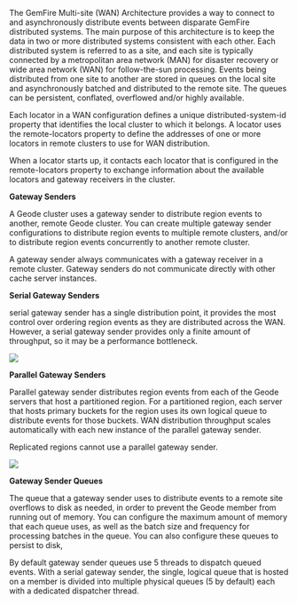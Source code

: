 The GemFire Multi-site (WAN) Architecture provides a way to connect to and asynchronously distribute events between disparate GemFire distributed systems. The main purpose of this architecture is to keep the data in two or more distributed systems consistent with each other. Each distributed system is referred to as a site, and each site is typically connected by a metropolitan area network (MAN) for disaster recovery or wide area network (WAN) for follow-the-sun processing. Events being distributed from one site to another are stored in queues on the local site and asynchronously batched and distributed to the remote site. The queues can be persistent, conflated, overflowed and/or highly available.

Each locator in a WAN configuration defines a unique distributed-system-id property that identifies the local cluster to which it belongs. A locator uses the remote-locators property to define the addresses of one or more locators in remote clusters to use for WAN distribution.

When a locator starts up, it contacts each locator that is configured in the remote-locators property to exchange information about the available locators and gateway receivers in the cluster. 

**Gateway Senders**

A Geode cluster uses a gateway sender to distribute region events to another, remote Geode cluster. You can create multiple gateway sender configurations to distribute region events to multiple remote clusters, and/or to distribute region events concurrently to another remote cluster.

A gateway sender always communicates with a gateway receiver in a remote cluster. Gateway senders do not communicate directly with other cache server instances. 

**Serial Gateway Senders**

serial gateway sender has a single distribution point, it provides the most control over ordering region events as they are distributed across the WAN. However, a serial gateway sender provides only a finite amount of throughput, so it may be a performance bottleneck.

![](https://gemfire.docs.pivotal.io/geode/images/serial_sender.png)


**Parallel Gateway Senders**

Parallel gateway sender distributes region events from each of the Geode servers that host a partitioned region. For a partitioned region, each server that hosts primary buckets for the region uses its own logical queue to distribute events for those buckets. WAN distribution throughput scales automatically with each new instance of the parallel gateway sender.

Replicated regions cannot use a parallel gateway sender.


![](https://gemfire.docs.pivotal.io/geode/images/parallel_sender.png)


**Gateway Sender Queues**

The queue that a gateway sender uses to distribute events to a remote site overflows to disk as needed, in order to prevent the Geode member from running out of memory. You can configure the maximum amount of memory that each queue uses, as well as the batch size and frequency for processing batches in the queue. You can also configure these queues to persist to disk,


By default gateway sender queues use 5 threads to dispatch queued events. With a serial gateway sender, the single, logical queue that is hosted on a member is divided into multiple physical queues (5 by default) each with a dedicated dispatcher thread.
